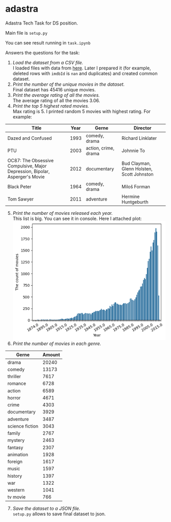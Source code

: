 # adastra
Adastra Tech Task for DS position.

Main file is `setup.py`

You can see result running in `task.ipynb`

Answers the questions for the task:
1. *Load the dataset from a CSV file.*  
I loaded files with data from [here](https://www.kaggle.com/rounakbanik/the-movies-dataset). Later I prepared it (for example, deleted rows with `imdbId` is `nan` and duplicates) and created common dataset. 
2. *Print the number of the unique movies in the dataset.*  
Final dataset has 45416 unique movies.
3. *Print the average rating of all the movies.*  
The average rating of all the movies 3.06.
4. *Print the top 5 highest rated movies.*  
Max rating is 5. I printed random 5 movies with highest rating. For example:  

| Title | Year | Gerne | Director |
| ----- | ---- | ----- | -------- |
| Dazed and Confused | 1993 | comedy, drama | Richard Linklater |
| PTU   | 2003 | action, crime, drama | Johnnie To |
| OC87: The Obsessive Compulsive, Major Depression, Bipolar, Asperger's Movie | 2012 | documentary | Bud Clayman, Glenn Holsten, Scott Johnston |
| Black Peter | 1964 | comedy, drama | Miloš Forman |
| Tom Sawyer  | 2011 | adventure | Hermine Huntgeburth |

5. *Print the number of movies released each year.*  
This list is big. You can see it in console. Here I attached plot:
![The movies per year](img/plot.png)
6. *Print the number of movies in each genre.*  

| Gerne   | Amount |
| ------- | ------ |
|drama    | 20240 |  
|comedy   | 13173 |
|thriller | 7617  |
|romance  | 6728  |
|action   | 6589  |
|horror   | 4671  |
|crime    | 4303  |
|documentary | 3929|  
|adventure   | 3487| 
|science fiction | 3043|  
|family    | 2767 |
|mystery   | 2463 | 
|fantasy   | 2307 |
|animation | 1928 |
|foreign   | 1617 |
|music     | 1597 |
|history   | 1397 |
|war       | 1322 |
|western   | 1041 |
|tv movie  | 766  |

7. *Save the dataset to a JSON file.*  
`setup.py` allows to save final dataset to json.
